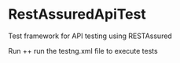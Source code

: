 # RestAssuredApiTest
Test framework for API testing using RESTAssured

Run 
++ run the testng.xml file to execute tests
